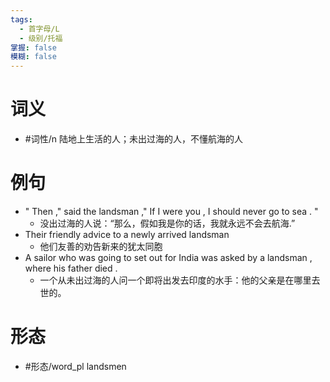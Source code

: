 ```yaml
---
tags:
  - 首字母/L
  - 级别/托福
掌握: false
模糊: false
---
```

# 词义
- #词性/n  陆地上生活的人；未出过海的人，不懂航海的人
# 例句
- " Then ," said the landsman ," If I were you , I should never go to sea . "
	- 没出过海的人说：“那么，假如我是你的话，我就永远不会去航海.”
- Their friendly advice to a newly arrived landsman
	- 他们友善的劝告新来的犹太同胞
- A sailor who was going to set out for India was asked by a landsman , where his father died .
	- 一个从未出过海的人问一个即将出发去印度的水手：他的父亲是在哪里去世的。
# 形态
- #形态/word_pl landsmen
